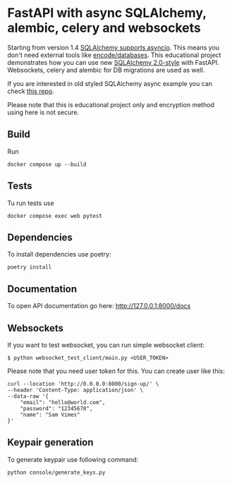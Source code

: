 # FastAPI with async SQLAlchemy, alembic, celery and websockets
Starting from version 1.4 [SQLAlchemy supports asyncio](https://docs.sqlalchemy.org/en/14/orm/extensions/asyncio.html).
This means you don't need external tools like [encode/databases](https://github.com/encode/databases).
This educational project demonstrates how you can use new [SQLAlchemy 2.0-style](https://docs.sqlalchemy.org/en/14/glossary.html#term-1) with FastAPI.
Websockets, celery and alembic for DB migrations are used as well.

If you are interested in old styled SQLAlchemy async example you can check [this repo](https://github.com/NeverWalkAloner/async-blogs).

Please note that this is educational project only and encryption method using here is not secure.  

## Build
Run
```
docker compose up --build
```

## Tests
Tu run tests use
```
docker compose exec web pytest
```

## Dependencies

To install dependencies use poetry:
```
poetry install
```

## Documentation
To open API documentation go here: http://127.0.0.1:8000/docs

## Websockets
If you want to test websocket, you can run simple websocket client:
```
$ python websocket_test_client/main.py <USER_TOKEN>
```
Please note that you need user token for this. You can create user like this:
```
curl --location 'http://0.0.0.0:8000/sign-up/' \
--header 'Content-Type: application/json' \
--data-raw '{
    "email": "hello@world.com",
    "password": "12345678",
    "name": "Sam Vimes"
}'
```

## Keypair generation

To generate keypair use following command:
```
python console/generate_keys.py
```
